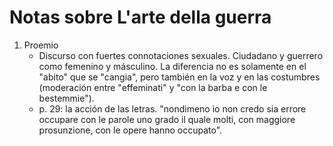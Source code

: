 # Notas sobre L'arte della guerra

1. Proemio
	- Discurso con fuertes connotaciones sexuales. Ciudadano y guerrero como femenino y másculino. La diferencia no es solamente en el "abito" que se "cangia", pero también en la voz y en las costumbres (moderación entre "effeminati" y "con la barba e con le bestemmie").
	- p. 29: la acción de las letras. "nondimeno io non credo sia errore occupare con le parole uno grado il quale molti, con maggiore prosunzione, con le opere hanno occupato".
